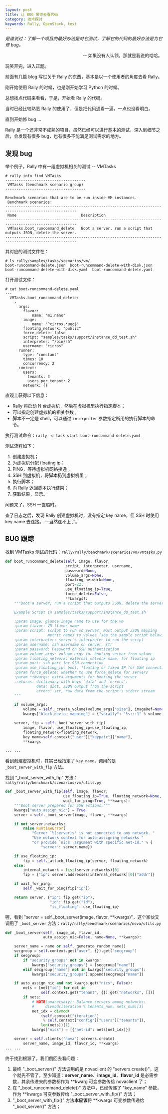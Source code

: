 ```yaml
---
layout: post
title: 让 BUG 带你去看代码
category: 技术探讨
keywords: Rally, OpenStack, test
---
```


<i>是谁说过：了解一个项目的最好办法是对它测试，了解它的代码的最好办法是为它修 bug。</i>

<p align="right">-- 如果没有人认领，那就是我说的哈哈。</p>

玩笑开完，进入正题。

前面有几篇 blog 写过关于 Rally 的东西，基本是以一个使用者的角度去看 Rally。

刚开始使用 Rally 的时候，也是刚开始学习 Python 的时候。

总想找点代码来看看，于是，开始看 Rally 的代码。

当时已经比较熟悉 Rally 的使用了，但是把代码通看一遍，一点也没看明白。

直到开始修 bug ...

Rally 是一个还非常不成熟的项目，虽然已经可以进行基本的测试，深入到细节之后，会发现有很多 bug，也有很多不能满足测试需求的地方。

## 发现 bug

举个例子，Rally 中有一组虚拟机相关的测试 -- VMTasks

```
# rally info find VMTasks
------------------------------------
 VMTasks (benchmark scenario group) 
------------------------------------

Benchmark scenarios that are to be run inside VM instances.
 Benchmark scenarios:
------------------------------------------------------------------------------------------------------
 Name                             Description
------------------------------------------------------------------------------------------------------
 VMTasks.boot_runcommand_delete   Boot a server, run a script that outputs JSON, delete the server.
------------------------------------------------------------------------------------------------------
```

其对应的测试文件在：

```
# ls rally/samples/tasks/scenarios/vm/
boot-runcommand-delete.json  boot-runcommand-delete-with-disk.json  boot-runcommand-delete-with-disk.yaml  boot-runcommand-delete.yaml
```

打开测试文件：

```
# cat boot-runcommand-delete.yaml
---
  VMTasks.boot_runcommand_delete:
    -
      args:
        flavor:
            name: "m1.nano"
        image:
            name: "^cirros.*uec$"
        floating_network: "public"
        force_delete: false
        script: "samples/tasks/support/instance_dd_test.sh"
        interpreter: "/bin/sh"
        username: "cirros"
      runner:
        type: "constant"
        times: 10
        concurrency: 2
      context:
        users:
          tenants: 3
          users_per_tenant: 2
        network: {}
```

直观上获得以下信息：

* Rally 将启动 N 台虚拟机，然后在虚拟机里执行指定脚本；
* 可以指定创建虚拟机的相关参数；
* 脚本不一定是 shell，可以通过 `interpreter` 参数指定所用的执行脚本的命令。

执行测试命令：`rally -d task start boot-runcommand-delete.yaml`

测试流程如下：

1. 创建虚拟机；
1. 为虚拟机分配 floating ip；
1. PING，等待虚拟机网络接通；
1. SSH 到虚拟机，将脚本扔到虚拟机里；
1. 执行脚本；
1. 向 Rally 返回脚本执行结果；
1. 获取结果，显示。

问题来了，SSH 一直超时。

查了日志之后，发现 Rally 创建虚拟机时，没有指定 key name，但 SSH 时使用 key name 去连接。  --当然连不上了。

## BUG 跟踪

找到 VMTasks 测试的代码：`rally/rally/benchmark/scenarios/vm/vmtasks.py`

```python
def boot_runcommand_delete(self, image, flavor,
                           script, interpreter, username,
                           password=None,
                           volume_args=None,
                           floating_network=None,
                           port=22,
                           use_floating_ip=True,
                           force_delete=False,
                           **kwargs):
    """Boot a server, run a script that outputs JSON, delete the server.

    Example Script in samples/tasks/support/instance_dd_test.sh

    :param image: glance image name to use for the vm
    :param flavor: VM flavor name
    :param script: script to run on server, must output JSON mapping
                   metric names to values (see the sample script below)
    :param interpreter: server's interpreter to run the script
    :param username: ssh username on server, str
    :param password: Password on SSH authentication
    :param volume_args: volume args for booting server from volume
    :param floating_network: external network name, for floating ip
    :param port: ssh port for SSH connection
    :param use_floating_ip: bool, floating or fixed IP for SSH connection
    :param force_delete: whether to use force_delete for servers
    :param **kwargs: extra arguments for booting the server
    :returns: dictionary with keys `data' and `errors':
              data: dict, JSON output from the script
              errors: str, raw data from the script's stderr stream
    """

    if volume_args:
        volume = self._create_volume(volume_args["size"], imageRef=None)
        kwargs["block_device_mapping"] = {"vdrally": "%s:::1" % volume.id}

    server, fip = self._boot_server_with_fip(
        image, flavor, use_floating_ip=use_floating_ip,
        floating_network=floating_network,
        key_name=self.context["user"]["keypair"]["name"],
        **kwargs

... ...
```

看到创建虚拟机时，其实已经指定了 `key_name`，调用的是 `_boot_server_with_fip` 方法。

找到 "\_boot\_server\_with\_fip" 方法：`rally/rally/benchmark/scenarios/vm/utils.py`

```python
def _boot_server_with_fip(self, image, flavor,
                          use_floating_ip=True, floating_network=None,
                          wait_for_ping=True, **kwargs):
    """Boot server prepared for SSH actions."""
    kwargs["auto_assign_nic"] = True
    server = self._boot_server(image, flavor, **kwargs)

    if not server.networks:
        raise RuntimeError(
            "Server `%(server)s' is not connected to any network. "
            "Use network context for auto-assigning networks "
            "or provide `nics' argument with specific net-id." % {
                "server": server.name})

    if use_floating_ip:
        fip = self._attach_floating_ip(server, floating_network)
    else:
        internal_network = list(server.networks)[0]
        fip = {"ip": server.addresses[internal_network][0]["addr"]}

    if wait_for_ping:
        self._wait_for_ping(fip["ip"])

    return server, {"ip": fip.get("ip"),
                    "id": fip.get("id"),
                    "is_floating": use_floating_ip}
```

喔，看到 "server = self.\_boot\_server(image, flavor, **kwargs)"，这个家伙又调用了 `_boot_server` 方法：`rally/rally/benchmark/scenarios/nova/utils.py`

```python
def _boot_server(self, image_id, flavor_id,
                 auto_assign_nic=False, name=None, **kwargs):

    server_name = name or self._generate_random_name()
    secgroup = self.context.get("user", {}).get("secgroup")
    if secgroup:
        if "security_groups" not in kwargs:
            kwargs["security_groups"] = [secgroup["name"]]
        elif secgroup["name"] not in kwargs["security_groups"]:
            kwargs["security_groups"].append(secgroup["name"])

    if auto_assign_nic and not kwargs.get("nics", False):
        nets = [net["id"] for net in
                self.context.get("tenant", {}).get("networks", [])]
        if nets:
            # NOTE(amaretskiy): Balance servers among networks:
            #     divmod(iteration % tenants_num, nets_num)[1]
            net_idx = divmod(
                (self.context["iteration"]
                 % self.context["config"]["users"]["tenants"]),
                len(nets))[1]
            kwargs["nics"] = [{"net-id": nets[net_idx]}]

    server = self.clients("nova").servers.create(
        server_name, image_id, flavor_id, **kwargs)
... ...
```

终于找到根源了，我们倒回去看问题：

1. 最终 "\_boot\_server()" 方法调用的是 novaclient 的 "servers.create()"，这个就先不管了，至少知道：**server\_name**、**image\_id**、**flavor_id** 是必需参数，其余传进来的参数都作为 **kwarg 可变参数传给 novaclient 了；
1. 在 "\_boot\_runcommand\_delete()" 方法中，已经传递了 "key\_name" 参数，作为 **kwargs 可变参数传给 "\_boot\_server\_with\_fip()" 方法；
1. "\_boot\_server\_with\_fip()" 方法**本应该**将 **kwargs 可变参数传递给 "\_boot\_server()" 方法；
